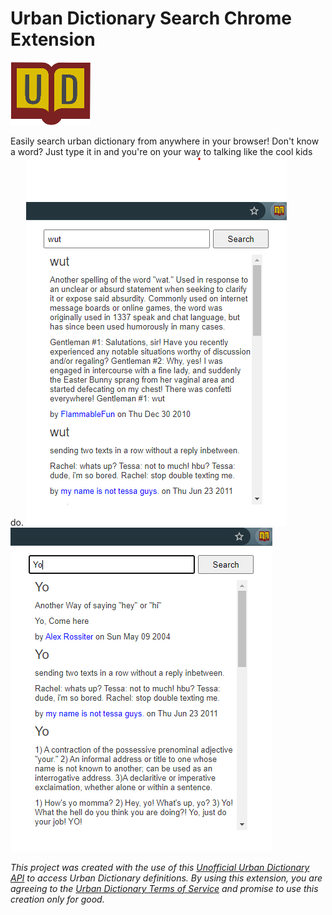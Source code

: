 # Urban Dictionary Search Chrome Extension 
![](assets/ud128.png)<br>

Easily search urban dictionary from anywhere in your browser! Don't know a word? Just type it in and you're on your way to talking like the cool kids do.
![](assets/wut.png) ![](assets/yo.png)

*This project was created with the use of this [Unofficial Urban Dictionary API](https://www.github.com/nickcharlton/urbanscraper) to access Urban Dictionary definitions. By using this extension, you are agreeing to the [Urban Dictionary Terms of Service](https://about.urbandictionary.com/tos) and promise to use this creation only for good.*